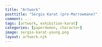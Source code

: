 ```yaml
---
title: "Artwork"
posttitle: "Sergio Karat (pre-Marrowmane)"
comment: ...
tags: [artwork, exhibition-karat]
categories: [paperdemon, character]
image: sergio-karat-young.png
layout: artwork.njk
---
```



